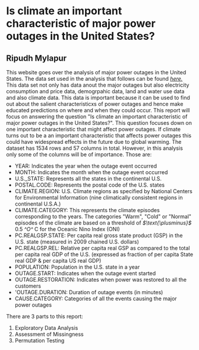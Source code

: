 # Is climate an important characteristic of major power outages in the United States?

## Ripudh Mylapur

This website goes over the analysis of major power outages in the United States. The data set used in the analysis that follows can be found *[here.](https://engineering.purdue.edu/LASCI/research-data/outages/outagerisks)*
This data set not only has data anout the major outages but also electricity consumption and price data, demogrpahic data, land and water use data and also climate data. This data is important because it can be used to find out about the salient characteristicxs of power outages and hence make educated predictions on where and when they could occur. This report will focus on answering the question "Is climate an important characteristic of major power outages in the United States?". This question focuses down on one important characteristic that might affect power outages. If climate turns out to be a an important characteristic that affects power outages this could have widespread effects in the future due to global warming. The dataset has 1534 rows and 57 columns in total. However, in this analysis only some of the columns will be of importance. Those are: 
- YEAR: Indicates the year when the outage event occurred
- MONTH: Indicates the month when the outage event occurred
- U.S._STATE: Represents all the states in the continental U.S.
- POSTAL.CODE: Represents the postal code of the U.S. states
- CLIMATE.REGION: U.S. Climate regions as specified by National Centers for Environmental Information (nine climatically consistent regions in continental U.S.A.)
- CLIMATE.CATEGORY: This represents the climate episodes corresponding to the years. The categories "Warm", "Cold" or "Normal" episodes of the climate are based on a threshold of *$\text{\plusminus}$* 0.5 *^O^* C for the Oceanic Nino Index (ONI)
- PC.REALGSP.STATE: Per capita real gross state product (GSP) in the U.S. state (measured in 2009 chained U.S. dollars)
- PC.REALGSP.REL: Relative per capita real GSP as compared to the total per capita real GDP of the U.S. (expressed as fraction of per capita State real GDP & per capita US real GDP)
- POPULATION: Population in the U.S. state in a year
- OUTAGE.START: Indicates when the outage event started
- OUTAGE.RESTORATION: Indicates when power was restored to all the customers
- 'OUTAGE.DURATION: Duration of outage events (in minutes)
- CAUSE.CATEGORY: Categories of all the events causing the major power outages




There are 3 parts to this report: 
1. Exploratory Data Analysis
2. Assessment of Missingness
3. Permutation Testing